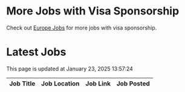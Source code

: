 # More Jobs with Visa Sponsorship

Check out [Europe Jobs](https://github.com/sureshparimi/europejobs#latest-jobs) for more jobs with visa sponsorship.

# Latest Jobs

This page is updated at January 23, 2025 13:57:24

| Job Title | Job Location | Job Link | Job Posted |
| --- | --- | --- | --- |

